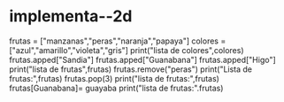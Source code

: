 # implementa--2d
frutas = ["manzanas","peras","naranja","papaya"]
colores = ["azul","amarillo","violeta","gris"]
print("lista de colores",colores)
frutas.apped["Sandia"]
frutas.apped["Guanabana"]
frutas.apped["Higo"]
print("lista de frutas",frutas)
frutas.remove("peras")
print("Lista de frutas:",frutas)
frutas.pop(3)
print("lista de frutas:",frutas)
frutas[Guanabana]= guayaba
print("lista de frutas:".frutas)
